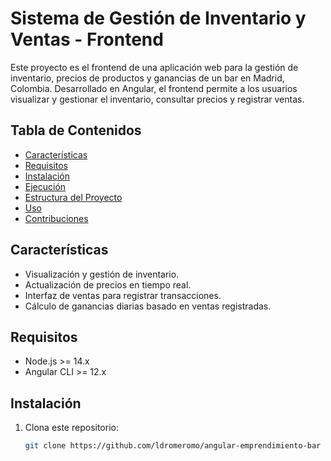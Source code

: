 # Sistema de Gestión de Inventario y Ventas - Frontend

Este proyecto es el frontend de una aplicación web para la gestión de inventario, precios de productos y ganancias de un bar en Madrid, Colombia. Desarrollado en Angular, el frontend permite a los usuarios visualizar y gestionar el inventario, consultar precios y registrar ventas.

## Tabla de Contenidos
- [Características](#características)
- [Requisitos](#requisitos)
- [Instalación](#instalación)
- [Ejecución](#ejecución)
- [Estructura del Proyecto](#estructura-del-proyecto)
- [Uso](#uso)
- [Contribuciones](#contribuciones)

## Características
- Visualización y gestión de inventario.
- Actualización de precios en tiempo real.
- Interfaz de ventas para registrar transacciones.
- Cálculo de ganancias diarias basado en ventas registradas.

## Requisitos
- Node.js >= 14.x
- Angular CLI >= 12.x

## Instalación

1. Clona este repositorio:
   ```bash
   git clone https://github.com/ldromeromo/angular-emprendimiento-bar
